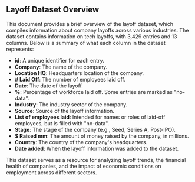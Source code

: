 ## Layoff Dataset Overview

This document provides a brief overview of the layoff dataset, which compiles information about company layoffs across various industries. The dataset contains information on tech layoffs, with 3,429 entries and 13 columns. Below is a summary of what each column in the dataset represents:

- **id**: A unique identifier for each entry.
- **Company**: The name of the company.
- **Location HQ**: Headquarters location of the company.
- **# Laid Off**: The number of employees laid off.
- **Date**: The date of the layoff.
- **%**: Percentage of workforce laid off. Some entries are marked as "no-data".
- **Industry**: The industry sector of the company.
- **Source**: Source of the layoff information.
- **List of employees laid**: Intended for names or roles of laid-off employees, but is filled with "no-data".
- **Stage**: The stage of the company (e.g., Seed, Series A, Post-IPO).
- **$ Raised mm**: The amount of money raised by the company, in millions.
- **Country**: The country of the company's headquarters.
- **Date added**: When the layoff information was added to the dataset.

This dataset serves as a resource for analyzing layoff trends, the financial health of companies, and the impact of economic conditions on employment across different sectors.

